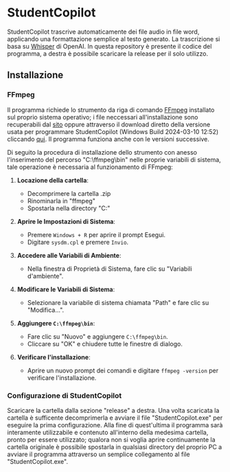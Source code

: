 # StudentCopilot
StudentCopilot trascrive automaticamente dei file audio in file word, applicando una formattazione semplice al testo generato. La trascrizione si basa su 
[Whisper](https://github.com/openai/whisper?tab=readme-ov-file) di OpenAI.
In questa repository è presente il codice del programma, a destra è possibile scaricare la release per il solo utilizzo. 
## Installazione
### FFmpeg
Il programma richiede lo strumento da riga di comando [FFmpeg](https://ffmpeg.org/download.html#build-windows) installato sul proprio sistema operativo; i file neccessari all'installazione sono recuperabili dal [sito](https://ffmpeg.org/download.html#build-windows) oppure attraverso il download diretto della versione usata per programmare StudentCopilot (Windows Build 2024-03-10 12:52) cliccando [qui](https://github.com/BtbN/FFmpeg-Builds/releases/download/latest/ffmpeg-master-latest-win64-gpl-shared.zip). Il programma funziona anche con le versioni successive.

Di seguito la procedura di installazione dello strumento con anesso l'inserimento del percorso "C:\ffmpeg\bin" nelle proprie variabili di sistema, tale operazione è necessaria al funzionamento di FFmpeg:
1. **Locazione della cartella**:
   - Decomprimere la cartella .zip
   - Rinominarla in "ffmpeg"
   - Spostarla nella directory "C:\"

2. **Aprire le Impostazioni di Sistema**:
   - Premere `Windows + R` per aprire il prompt Esegui.
   - Digitare `sysdm.cpl` e premere `Invio`.

3. **Accedere alle Variabili di Ambiente**:
   - Nella finestra di Proprietà di Sistema, fare clic su "Variabili d'ambiente".

4. **Modificare le Variabili di Sistema**:
   - Selezionare la variabile di sistema chiamata "Path" e fare clic su "Modifica...".

5. **Aggiungere `C:\ffmpeg\bin`**:
   - Fare clic su "Nuovo" e aggiungere `C:\ffmpeg\bin`.
   - Cliccare su "OK" e chiudere tutte le finestre di dialogo.

6. **Verificare l'installazione**:
   - Aprire un nuovo prompt dei comandi e digitare `ffmpeg -version` per verificare l'installazione.

### Configurazione di StudentCopilot

Scaricare la cartella dalla sezione "release" a destra. Una volta scaricata la cartella è sufficente decomprimerla e avviare il file "StudentCopilot.exe" per eseguire la prima configurazione. Alla fine di quest'ultima il programma sarà interamente utilizzabile e contenuto all'interno della medesima cartella, pronto per essere utilizzato; qualora non si voglia aprire continuamente la cartella originale è possibile spostarla in qualsiasi directory del proprio PC a avviare il programma attraverso un semplice collegamento al file "StudentCopilot.exe".
